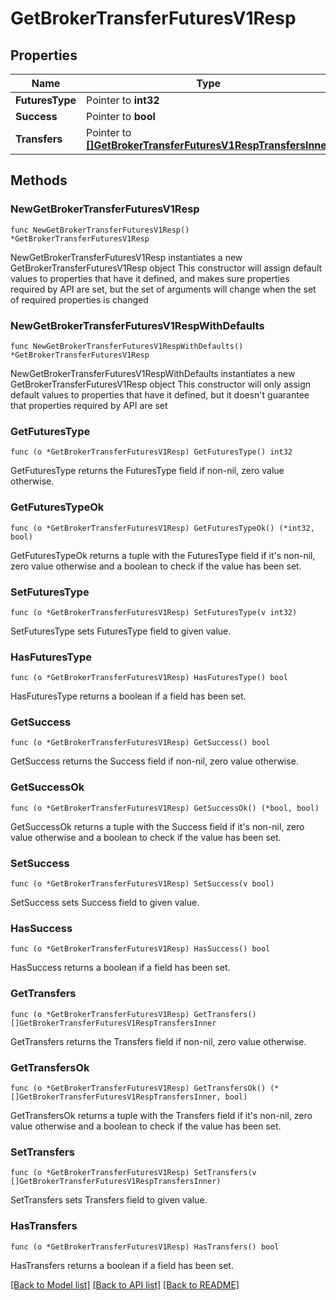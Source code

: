 # GetBrokerTransferFuturesV1Resp

## Properties

Name | Type | Description | Notes
------------ | ------------- | ------------- | -------------
**FuturesType** | Pointer to **int32** |  | [optional] 
**Success** | Pointer to **bool** |  | [optional] 
**Transfers** | Pointer to [**[]GetBrokerTransferFuturesV1RespTransfersInner**](GetBrokerTransferFuturesV1RespTransfersInner.md) |  | [optional] 

## Methods

### NewGetBrokerTransferFuturesV1Resp

`func NewGetBrokerTransferFuturesV1Resp() *GetBrokerTransferFuturesV1Resp`

NewGetBrokerTransferFuturesV1Resp instantiates a new GetBrokerTransferFuturesV1Resp object
This constructor will assign default values to properties that have it defined,
and makes sure properties required by API are set, but the set of arguments
will change when the set of required properties is changed

### NewGetBrokerTransferFuturesV1RespWithDefaults

`func NewGetBrokerTransferFuturesV1RespWithDefaults() *GetBrokerTransferFuturesV1Resp`

NewGetBrokerTransferFuturesV1RespWithDefaults instantiates a new GetBrokerTransferFuturesV1Resp object
This constructor will only assign default values to properties that have it defined,
but it doesn't guarantee that properties required by API are set

### GetFuturesType

`func (o *GetBrokerTransferFuturesV1Resp) GetFuturesType() int32`

GetFuturesType returns the FuturesType field if non-nil, zero value otherwise.

### GetFuturesTypeOk

`func (o *GetBrokerTransferFuturesV1Resp) GetFuturesTypeOk() (*int32, bool)`

GetFuturesTypeOk returns a tuple with the FuturesType field if it's non-nil, zero value otherwise
and a boolean to check if the value has been set.

### SetFuturesType

`func (o *GetBrokerTransferFuturesV1Resp) SetFuturesType(v int32)`

SetFuturesType sets FuturesType field to given value.

### HasFuturesType

`func (o *GetBrokerTransferFuturesV1Resp) HasFuturesType() bool`

HasFuturesType returns a boolean if a field has been set.

### GetSuccess

`func (o *GetBrokerTransferFuturesV1Resp) GetSuccess() bool`

GetSuccess returns the Success field if non-nil, zero value otherwise.

### GetSuccessOk

`func (o *GetBrokerTransferFuturesV1Resp) GetSuccessOk() (*bool, bool)`

GetSuccessOk returns a tuple with the Success field if it's non-nil, zero value otherwise
and a boolean to check if the value has been set.

### SetSuccess

`func (o *GetBrokerTransferFuturesV1Resp) SetSuccess(v bool)`

SetSuccess sets Success field to given value.

### HasSuccess

`func (o *GetBrokerTransferFuturesV1Resp) HasSuccess() bool`

HasSuccess returns a boolean if a field has been set.

### GetTransfers

`func (o *GetBrokerTransferFuturesV1Resp) GetTransfers() []GetBrokerTransferFuturesV1RespTransfersInner`

GetTransfers returns the Transfers field if non-nil, zero value otherwise.

### GetTransfersOk

`func (o *GetBrokerTransferFuturesV1Resp) GetTransfersOk() (*[]GetBrokerTransferFuturesV1RespTransfersInner, bool)`

GetTransfersOk returns a tuple with the Transfers field if it's non-nil, zero value otherwise
and a boolean to check if the value has been set.

### SetTransfers

`func (o *GetBrokerTransferFuturesV1Resp) SetTransfers(v []GetBrokerTransferFuturesV1RespTransfersInner)`

SetTransfers sets Transfers field to given value.

### HasTransfers

`func (o *GetBrokerTransferFuturesV1Resp) HasTransfers() bool`

HasTransfers returns a boolean if a field has been set.


[[Back to Model list]](../README.md#documentation-for-models) [[Back to API list]](../README.md#documentation-for-api-endpoints) [[Back to README]](../README.md)


